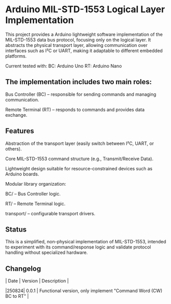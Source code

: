 # Arduino MIL-STD-1553 Logical Layer Implementation

This project provides a Arduino lightweight software implementation of the MIL-STD-1553 data bus protocol, focusing only on the logical layer. It abstracts the physical transport layer, allowing communication over interfaces such as I²C or UART, making it adaptable to different embedded platforms.

Current tested with:
BC: Arduino Uno
RT: Arduino Nano

The implementation includes two main roles:
-------------------------------------------

Bus Controller (BC) – responsible for sending commands and managing communication.

Remote Terminal (RT) – responds to commands and provides data exchange.

Features
--------

Abstraction of the transport layer (easily switch between I²C, UART, or others).

Core MIL-STD-1553 command structure (e.g., Transmit/Receive Data).

Lightweight design suitable for resource-constrained devices such as Arduino boards.

Modular library organization:

BC/ – Bus Controller logic.

RT/ – Remote Terminal logic.

transport/ – configurable transport drivers.

Status
------

This is a simplified, non-physical implementation of MIL-STD-1553, intended to experiment with its command/response logic and validate protocol handling without specialized hardware.

Changelog
---------
| Date | Version | Description                                                     |

|250824|   0.0.1 | Functional version, only implement "Command Word (CW) BC to RT" |
